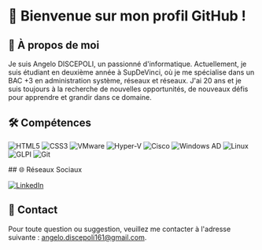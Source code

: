 # 👋 Bienvenue sur mon profil GitHub !

## 🌟 À propos de moi

Je suis Angelo DISCEPOLI, un passionné d'informatique. Actuellement, je suis étudiant en deuxième année à SupDeVinci, où je me spécialise dans un BAC +3 en administration système, réseaux et réseaux. J'ai 20 ans et je suis toujours à la recherche de nouvelles opportunités, de nouveaux défis pour apprendre et grandir dans ce domaine.

## 🛠️ Compétences

<p>
  <img src="https://img.shields.io/badge/HTML5-E34F26?style=for-the-badge&logo=html5&logoColor=white" alt="HTML5">
  <img src="https://img.shields.io/badge/CSS3-1572B6?style=for-the-badge&logo=css3&logoColor=white" alt="CSS3">
  <img src="https://img.shields.io/badge/VMware-607078?style=for-the-badge&logo=vmware&logoColor=white" alt="VMware">
  <img src="https://img.shields.io/badge/Hyper--V-2F83C9?style=for-the-badge&logo=microsoft&logoColor=white" alt="Hyper-V">
  <img src="https://img.shields.io/badge/Cisco-115EDD?style=for-the-badge&logo=cisco&logoColor=white" alt="Cisco">
  <img src="https://img.shields.io/badge/Windows%20AD-0078D4?style=for-the-badge&logo=windows&logoColor=white" alt="Windows AD">
  <img src="https://img.shields.io/badge/Linux-FCC624?style=for-the-badge&logo=linux&logoColor=black" alt="Linux">
  <img src="https://img.shields.io/badge/GLPI-0078D4?style=for-the-badge&logo=glpi&logoColor=white" alt="GLPI">
  <img src="https://img.shields.io/badge/Git-F05032?style=for-the-badge&logo=git&logoColor=white" alt="Git">
</p>
<!-- 
## 📊 Statistiques GitHub
--><!--
<p>
  <img src="https://github-readme-stats.vercel.app/api?username=atlas161&show_icons=true&theme=radical" alt="GitHub Stats">
</p>
-->
## 🌐 Réseaux Sociaux

<p>
  <a href="https://www.linkedin.com/in/angelo-discepoli/"><img src="https://img.shields.io/badge/LinkedIn-0077B5?style=for-the-badge&logo=linkedin&logoColor=white" alt="LinkedIn"></a>
</p>

## 📧 Contact

Pour toute question ou suggestion, veuillez me contacter à l'adresse suivante : [angelo.discepoli161@gmail.com](mailto:angelo.discepoli161@gmail.com).
